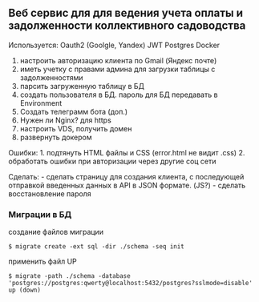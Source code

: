 ## Веб сервис для для ведения учета оплаты и задолженности коллективного садоводства

Используется:
    Oauth2 (Goolgle, Yandex)
    JWT
    Postgres
    Docker

1. настроить авторизацию клиента по Gmail (Яндекс почте)
2. иметь учетку с правами админа для загрузки таблицы с задолженностями
3. парсить загруженную таблицу в БД
4. создать пользователя в БД. пароль для БД передавать в Environment
5. Создать телеграмм бота (доп.)
6. Нужен ли Nginx? для https
7. настроить VDS, получить домен
8. развернуть докером


Ошибки:
    1. подтянуть HTML файлы и CSS (error.html не видит .css)
    2. обработать ошибки при авторизации через другие соц сети



Сделать:
    - сделать страницу для создания клиента, с последующей отправкой введенных данных в API в JSON формате. (JS?)
    - сделать восстановление пароля


### Миграции в БД

создание файлов миграции

    $ migrate create -ext sql -dir ./schema -seq init

применить файл UP

    $ migrate -path ./schema -database 'postgres://postgres:qwerty@localhost:5432/postgres?sslmode=disable' up (down)